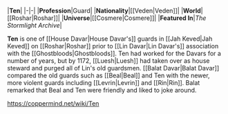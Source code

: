 |**Ten**|
|-|-|
|**Profession**|Guard|
|**Nationality**|[[Veden\|Veden]]|
|**World**|[[Roshar\|Roshar]]|
|**Universe**|[[Cosmere\|Cosmere]]|
|**Featured In**|*The Stormlight Archive*|

**Ten** is one of [[House Davar\|House Davar's]] guards in [[Jah Keved\|Jah Keved]] on [[Roshar\|Roshar]] prior to [[Lin Davar\|Lin Davar's]] association with the [[Ghostbloods\|Ghostbloods]].
Ten had worked for the Davars for a number of years, but by 1172, [[Luesh\|Luesh]] had taken over as house steward and purged all of Lin's old guardsmen. [[Balat Davar\|Balat Davar]] compared the old guards such as [[Beal\|Beal]] and Ten with the newer, more violent guards including [[Levrin\|Levrin]] and [[Rin\|Rin]]. Balat remarked that Beal and Ten were friendly and liked to joke around.



https://coppermind.net/wiki/Ten